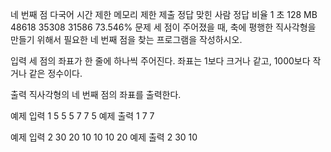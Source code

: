 네 번째 점 다국어
시간 제한	메모리 제한	제출	정답	맞힌 사람	정답 비율
1 초	128 MB	48618	35308	31586	73.546%
문제
세 점이 주어졌을 때, 축에 평행한 직사각형을 만들기 위해서 필요한 네 번째 점을 찾는 프로그램을 작성하시오.

입력
세 점의 좌표가 한 줄에 하나씩 주어진다. 좌표는 1보다 크거나 같고, 1000보다 작거나 같은 정수이다.

출력
직사각형의 네 번째 점의 좌표를 출력한다.

예제 입력 1 
5 5
5 7
7 5
예제 출력 1 
7 7

예제 입력 2 
30 20
10 10
10 20
예제 출력 2 
30 10
